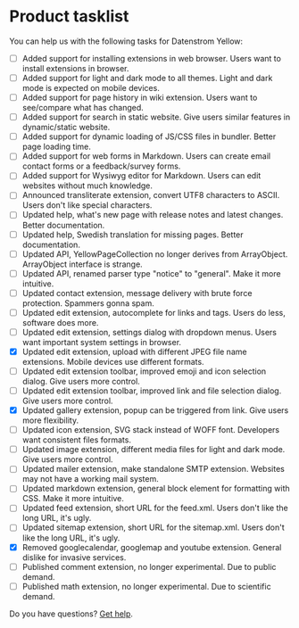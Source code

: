 # Product tasklist

You can help us with the following tasks for Datenstrom Yellow:

- [ ] Added support for installing extensions in web browser. Users want to install extensions in browser.
- [ ] Added support for light and dark mode to all themes. Light and dark mode is expected on mobile devices.
- [ ] Added support for page history in wiki extension. Users want to see/compare what has changed.
- [ ] Added support for search in static website. Give users similar features in dynamic/static website.
- [ ] Added support for dynamic loading of JS/CSS files in bundler. Better page loading time.
- [ ] Added support for web forms in Markdown. Users can create email contact forms or a feedback/survey forms.
- [ ] Added support for Wysiwyg editor for Markdown. Users can edit websites without much knowledge.
- [ ] Announced transliterate extension, convert UTF8 characters to ASCII. Users don't like special characters.
- [ ] Updated help, what's new page with release notes and latest changes. Better documentation.
- [ ] Updated help, Swedish translation for missing pages. Better documentation.
- [ ] Updated API, YellowPageCollection no longer derives from ArrayObject. ArrayObject interface is strange.
- [ ] Updated API, renamed parser type "notice" to "general". Make it more intuitive.
- [ ] Updated contact extension, message delivery with brute force protection. Spammers gonna spam.
- [ ] Updated edit extension, autocomplete for links and tags. Users do less, software does more.
- [ ] Updated edit extension, settings dialog with dropdown menus. Users want important system settings in browser.
- [x] Updated edit extension, upload with different JPEG file name extensions. Mobile devices use different formats. 
- [ ] Updated edit extension toolbar, improved emoji and icon selection dialog. Give users more control. 
- [ ] Updated edit extension toolbar, improved link and file selection dialog. Give users more control.
- [x] Updated gallery extension, popup can be triggered from link. Give users more flexibility.
- [ ] Updated icon extension, SVG stack instead of WOFF font. Developers want consistent files formats.
- [ ] Updated image extension, different media files for light and dark mode. Give users more control.
- [ ] Updated mailer extension, make standalone SMTP extension. Websites may not have a working mail system.
- [ ] Updated markdown extension, general block element for formatting with CSS. Make it more intuitive.
- [ ] Updated feed extension, short URL for the feed.xml. Users don't like the long URL, it's ugly. 
- [ ] Updated sitemap extension, short URL for the sitemap.xml. Users don't like the long URL, it's ugly.
- [x] Removed googlecalendar, googlemap and youtube extension. General dislike for invasive services.
- [ ] Published comment extension, no longer experimental. Due to public demand.
- [ ] Published math extension, no longer experimental. Due to scientific demand.

Do you have questions? [Get help](https://datenstrom.se/yellow/help/).
